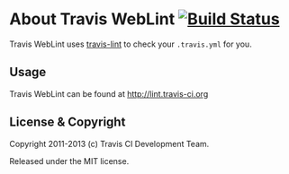 # About Travis WebLint [![Build Status](https://secure.travis-ci.org/travis-ci/travis-weblint.png?branch=master)](http://travis-ci.org/travis-ci/travis-weblint)

Travis WebLint uses [travis-lint](https://github.com/travis-ci/travis-lint) to check your `.travis.yml` for you.

## Usage

Travis WebLint can be found at <http://lint.travis-ci.org>

## License & Copyright

Copyright 2011-2013 (c) Travis CI Development Team.

Released under the MIT license.
